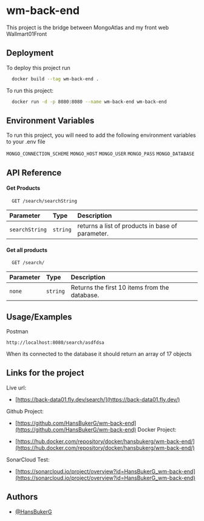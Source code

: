 
# wm-back-end

This project is the bridge between MongoAtlas and my front web Wallmart01Front


## Deployment

To deploy this project run

```bash
  docker build --tag wm-back-end .
```

To run this project:

```bash
  docker run -d -p 8080:8080 --name wm-back-end wm-back-end
```

## Environment Variables

To run this project, you will need to add the following environment variables to your .env file

`MONGO_CONNECTION_SCHEME`
`MONGO_HOST`
`MONGO_USER`
`MONGO_PASS`
`MONGO_DATABASE`


## API Reference

#### Get Products

```http
  GET /search/searchString
```

| Parameter | Type     | Description                |
| :-------- | :------- | :------------------------- |
| `searchString` | `string` | returns a list of products in base of parameter. |

#### Get all products

```http
  GET /search/
```

| Parameter | Type     | Description                       |
| :-------- | :------- | :-------------------------------- |
| `none`    | `string` | Returns the first 10 items from the database. |




## Usage/Examples

Postman
```
http://localhost:8080/search/asdfdsa
```
When its connected to the database it should return an array of 17 objects


## Links for the project
 Live url:

  - [https://back-data01.fly.dev/search/](https://back-data01.fly.dev/)

Github Project:
 - [https://github.com/HansBukerG/wm-back-end](https://github.com/HansBukerG/wm-back-end)
 Docker Project:

 - [https://hub.docker.com/repository/docker/hansbukerg/wm-back-end/](https://hub.docker.com/repository/docker/hansbukerg/wm-back-end/)

 SonarCloud Test:

  - [https://sonarcloud.io/project/overview?id=HansBukerG_wm-back-end](https://sonarcloud.io/project/overview?id=HansBukerG_wm-back-end)



## Authors

- [@HansBukerG](https://www.github.com/HansBukerG)


